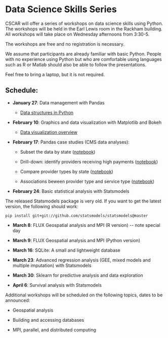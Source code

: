 # Data Science Skills Series

CSCAR will offer a series of workshops on data science skills using
Python.  The workshops will be held in the Earl Lewis room in the
Rackham building.  All workshops will take place on Wednesday
afternoons from 3:30-5.

The workshops are free and no registration is necessary.

We assume that participants are already familiar with basic Python.
People with no experience using Python but who are comfortable using
languages such as R or Matlab should also be able to follow the
presentations.

Feel free to bring a laptop, but it is not required.

## Schedule:

* __January 27__: Data management with Pandas

  - [Data structures in Python](http://nbviewer.jupyter.org/urls/umich.box.com/shared/static/gkg1m0zhk7m6eniaf2emcikbvteppxi6.ipynb)

* __February 10__: Graphics and data visualization with Matplotlib and Bokeh

  - [Data visualization overview](http://nbviewer.jupyter.org/urls/umich.box.com/shared/static/0iffa0dcjfmaayvr6bp36x3nrk95flyq.ipynb)

* __February 17__: Pandas case studies (CMS data analyses):

    - Subset the data by state ([notebook](http://nbviewer.ipython.org/urls/umich.box.com/shared/static/0wfjux0rktzd5n1zbc0ymlpas693fv75.ipynb))

    - Drill-down: identify providers receiving high payments ([notebook](http://nbviewer.ipython.org/urls/umich.box.com/shared/static/0s4pmb0fkllcqn36exd5b68ppdtq0r6c.ipynb))

    - Compare provider types by state ([notebook](http://nbviewer.ipython.org/urls/umich.box.com/shared/static/27ws666ci6hqlkngzs7pvdc75w0jqpot.ipynb))

    - Associations beween provider type and service type ([notebook](http://nbviewer.ipython.org/urls/umich.box.com/shared/static/xhqqcz70rwcorbz4mgqtay6x7qwycpv5.ipynb))

* __February 24__: Basic statistical analysis with Statsmodels

The released Statsmodels package is very old.  If you want to get the latest version,
the following should work:

`pip install git+git://github.com/statsmodels/statsmodels@master`

* __March 8__: FLUX Geospatial analysis and MPI (R version) -- note special day

* __March 9__: FLUX Geospatial analysis and MPI (Python version)

* __March 16__: SQLite: A small and lightweight database

* __March 23__: Advanced regression analysis (GEE, mixed models and multiple imputation) with Statsmodels

* __March 30__: Sklearn for predictive analysis and data exploration

* __April 6__: Survival analysis with Statsmodels


Additional workshops will be scheduled on the following topics, dates
to be announced:

* Geospatial analysis

* Building and accessing databases

* MPI, parallel, and distributed computing

